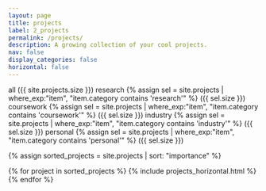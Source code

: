 ```yaml
---
layout: page
title: projects
label: 2_projects
permalink: /projects/
description: A growing collection of your cool projects.
nav: false
display_categories: false
horizontal: false
---
```


<div class="projects">
  <div class="categories">
    <span id="all" class="category-button active" onclick="filterUsingCategory('all')">all ({{ site.projects.size }})</span>
    <span id="research" class="category-button" onclick="filterUsingCategory('research')">research
      {% assign sel = site.projects | where_exp:"item", "item.category contains 'research'" %}
      ({{ sel.size }})</span>
    <span id="coursework" class="category-button" onclick="filterUsingCategory('coursework')">coursework
      {% assign sel = site.projects | where_exp:"item", "item.category contains 'coursework'" %}
      ({{ sel.size }})</span>
    <span id="industry" class="category-button" onclick="filterUsingCategory('industry')">industry
      {% assign sel = site.projects | where_exp:"item", "item.category contains 'industry'" %}
      ({{ sel.size }})</span>
    <span id="personal" class="category-button" onclick="filterUsingCategory('personal')">personal
      {% assign sel = site.projects | where_exp:"item", "item.category contains 'personal'" %}
      ({{ sel.size }})</span>
  </div>

  {% assign sorted_projects = site.projects | sort: "importance" %}
  <div class="container">
    <div class="row">
    {% for project in sorted_projects %}
      {% include projects_horizontal.html %}
    {% endfor %}
    </div>
  </div>
</div>

<script type="text/javascript">
  function filterUsingCategory(selectedCategory) {
    var id = 0;
    {% for post in site.projects %}
      var tags = {{ post.category | jsonify }};

      var postDiv = document.getElementById(({{ post.importance }}).toString());
      postDiv.style.display =
        (selectedCategory == 'all' || tags.includes(selectedCategory)) 
          ? 'unset'
          : 'none';
    {% endfor %}
    
    var catButtons = document.getElementsByClassName("category-button");
    for (let i in catButtons) {
      let button = catButtons[i];
      if (button.id == selectedCategory) {
        button.classList.add("active");
      } else {
        button.className = "category-button";
      }
    }
  }
</script>